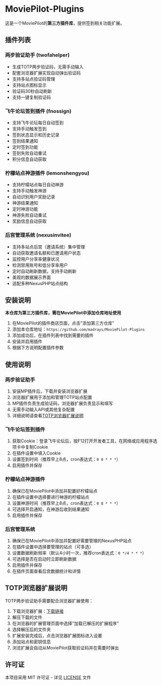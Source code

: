 # MoviePilot-Plugins

这是一个MoviePilot的**第三方插件库**，提供签到相关功能扩展。

## 插件列表

### 两步验证助手 (twofahelper)
- 生成TOTP两步验证码，无需手动输入
- 配套浏览器扩展实现自动弹出验证码
- 支持多站点验证码管理
- 支持站点图标显示
- 验证码30秒自动刷新
- 支持一键复制验证码

### 飞牛论坛签到插件 (fnossign)
- 支持飞牛论坛每日自动签到
- 支持手动触发签到 
- 签到状态显示和历史记录
- 签到结果通知
- 定时签到功能
- 签到失败自动重试
- 积分信息自动获取

### 柠檬站点神游插件 (lemonshengyou)
- 支持柠檬站点每日自动神游
- 支持手动触发神游
- 自动识别用户奖励记录
- 神游结果通知
- 定时神游功能
- 神游失败自动重试
- 奖励信息自动获取

### 后宫管理系统 (nexusinvitee)
- 支持多站点后宫（邀请系统）集中管理
- 自动获取邀请名额和已邀请用户状态
- 监控用户分享率健康状况
- 检测禁用账号和低分享率用户
- 定时自动刷新数据，支持手动刷新
- 美观的数据展示界面
- 适配多种NexusPHP站点结构

## 安装说明

**本仓库为第三方插件库，需在MoviePilot中添加仓库地址使用**

1. 在MoviePilot的插件商店页面，点击"添加第三方仓库"
2. 添加本仓库地址：`https://github.com/madrays/MoviePilot-Plugins`
3. 添加成功后，在插件列表中找到需要的插件
4. 安装并启用插件
5. 根据下方说明配置插件参数

## 使用说明

### 两步验证助手
1. 安装MP插件后，下载并安装浏览器扩展
2. 浏览器扩展用于添加和管理TOTP站点配置
3. MP插件负责生成验证码，浏览器扩展负责显示和填写
4. 无需手动输入API或其他复杂配置
5. 详细说明请查看[TOTP浏览器扩展说明](#totp浏览器扩展说明)

### 飞牛论坛签到插件
1. 获取Cookie：登录飞牛论坛后，按F12打开开发者工具，在网络或应用程序选项卡中复制Cookie
2. 在插件设置中填入Cookie
3. 设置签到时间（推荐早上8点，cron表达式：`0 8 * * *`）
4. 启用插件并保存

### 柠檬站点神游插件
1. 确保已在MoviePilot中添加并配置好柠檬站点
2. 在插件设置中选择要进行神游的柠檬站点
3. 设置神游时间（推荐早上8点，cron表达式：`0 8 * * *`）
4. 可选择开启通知，在神游后收到结果通知
5. 启用插件并保存

### 后宫管理系统
1. 确保已在MoviePilot中添加并配置好需要管理的NexusPHP站点
2. 在插件设置中选择要管理的站点（可多选）
3. 设置数据刷新频率（默认4小时一次，推荐cron表达式：`0 */4 * * *`）
4. 可选择是否在启动时立即刷新数据
5. 启用插件并保存
6. 在插件页面查看后宫数据统计和详情

## TOTP浏览器扩展说明

TOTP两步验证助手需要配合浏览器扩展使用：

1. 下载浏览器扩展：[下载链接](https://github.com/madrays/MoviePilot-Plugins/raw/main/TOTP-Extension.zip)
2. 解压下载的文件
3. 在浏览器的扩展管理页面中选择"加载已解压的扩展程序"
4. 选择解压后的文件夹
5. 扩展安装完成后，点击浏览器扩展图标进入设置
6. 添加站点和密钥信息
7. 浏览扩展会自动从MoviePilot获取验证码并在需要时弹出

## 许可证

本项目采用 MIT 许可证 - 详见 [LICENSE](LICENSE) 文件 